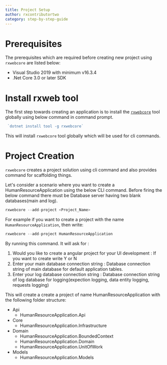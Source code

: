 ```yaml
---
title: Project Setup
author: rxcontributortwo
category: step-by-step-guide
---
```


# Prerequisites

The prerequisites which are required before creating new project using `rxwebcore` are listed below:

<ul>
    <li>Visual Studio 2019 with minimum v16.3.4</li>
    <li>.Net Core 3.0 or later SDK</li>
</ul>

# Install rxweb tool
The first step towards creating an application is to install the <a href="https://www.nuget.org/packages/RxWebCore/">`rxwebcore`</a> tool globally using below command in command prompt.

```js
 `dotnet install tool -g rxwebcore`
```

This will install `rxwebcore` tool globally which will be used for cli commands. 

# Project Creation
`rxwebcore` creates a project solution using cli command and also provides command for scaffolding things.

Let's consider a scenario where you want to create a HumanResourceApplication using the below CLI command. Before firing the below command there must be Database server having two blank databases(main and log). 

```js
rxwebcore --add-project <Project_Name>
```

For example if you want to create a project with the name `HumanResourceApplication`, then write:

```js
rxwebcore --add-project HumanResourceApplication
```

By running this command. It will ask for :

1. Would you like to create a angular project for your UI development : If you want to create write Y or N
2. Enter your main database connection string : Database connection string of main database for default application tables.
3. Enter your log database connection string : Database connection string of log database for logging(expection logging, data entity logging, requests logging)

This will create a create a project of name HumanResourceApplication with the following folder structure:

<ul>
    <li>Api
        <ul>
            <li>HumanResourceApplication.Api</li>
        </ul>
    </li>
    <li>Core
        <ul>
            <li>HumanResourceApplication.Infrastructure</li>
        </ul>
    </li>
    <li>Domain
        <ul>
            <li>HumanResourceApplication.BoundedContext</li>
            <li>HumanResourceApplication.Domain</li>
            <li>HumanResourceApplication.UnitOfWork</li>
        </ul>
    </li>
    <li>Models
        <ul>
            <li>HumanResourceApplication.Models</li>
        </ul>
    </li>
</ul>

